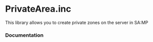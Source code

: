 # PrivateArea.inc
 This library allows you to create private zones on the server in SA:MP
 
<h3> Documentation
